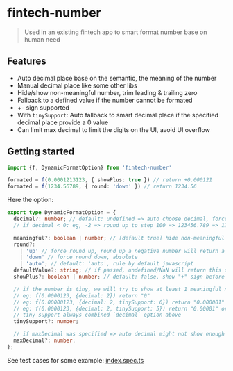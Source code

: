 # fintech-number

> Used in an existing fintech app to smart format number base on human need

## Features

- Auto decimal place base on the semantic, the meaning of the number
- Manual decimal place like some other libs
- Hide/show non-meaningful number, trim leading & trailing zero
- Fallback to a defined value if the number cannot be formated
- +- sign supported
- With `tinySupport`: Auto fallback to smart decimal place if the specified decimal place provide a 0 value
- Can limit max decimal to limit the digits on the UI, avoid UI overflow 

## Getting started
```typescript
import {f, DynamicFormatOption} from 'fintech-number' 

formated = f(0.0001213123, { showPlus: true }) // return +0.000121
formated = f(1234.56789, { round: 'down' }) // return 1234.56
```

Here the option:
```typescript
export type DynamicFormatOption = {
  decimal?: number; // default: undefined => auto choose decimal, force show decimal
  // if decimal < 0: eg, -2 => round up to step 100 => 123456.789 => 123400

  meaningful?: boolean | number; // [default true] hide non-meaningful 0 digits at first and last of number string
  round?:
    | 'up' // force round up, round up a negative number will return a bigger absolute value, eg: abs(-11) > abs(10)
    | 'down' // force round down, absolute
    | 'auto'; // default: 'auto', rule by default javascript
  defaultValue?: string; // if passed, undefined/NaN will return this default value instead
  showPlus?: boolean | number; // default: false, show "+" sign before positive number, eg: 123 => +123

  // if the number is tiny, we will try to show at least 1 meaningful number,
  // eg: f(0.0000123, {decimal: 2}) return "0"
  // eg: f(0.00000123, {decimal: 2, tinySupport: 6}) return "0.000001"
  // eg: f(0.0000123, {decimal: 2, tinySupport: 5}) return "0.00001" or "0.000012" depends.
  // tiny support always combined `decimal` option above
  tinySupport?: number;

  // if maxDecimal was specified => auto decimal might not show enough MEANINGFUL_LENGTH meaningful digit
  maxDecimal?: number;
};
```

See test cases for some example:
[index.spec.ts](test%2Findex.spec.ts)

